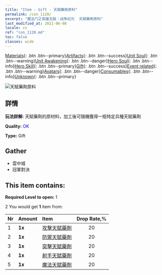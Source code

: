 ```yaml
---
title: "Item - Gift - 天賦藥劑原料"
permalink: /con_1120/
excerpt: "魔法门之英雄无敌：战争纪元  天賦藥劑原料"
last_modified_at: 2021-06-08
locale: cn
ref: "con_1120.md"
toc: false
classes: wide
---
```

 [Materials](/ItemsCN/){: .btn .btn--primary}[Artifacts](/ItemsCN/Artifacts/){: .btn .btn--success}[Unit Soul](/ItemsCN/UnitSoul/){: .btn .btn--warning}[Unit Awakening](/ItemsCN/UnitAwakening/){: .btn .btn--danger}[Hero Soul](/ItemsCN/HeroSoul/){: .btn .btn--info}[Hero Skill](/ItemsCN/HeroSkill/){: .btn .btn--primary}[Gift](/ItemsCN/Gift/){: .btn .btn--success}[Event related](/ItemsCN/Events/){: .btn .btn--warning}[Avatars](/ItemsCN/Avatars/){: .btn .btn--danger}[Consumables](/ItemsCN/Consumables/){: .btn .btn--info}[Unknown](/ItemsCN/Unknown/){: .btn .btn--primary}

 ![天賦藥劑原料](/images/t/i_3049.png)

## 詳情
 **玩法詳解:** 天賦藥劑的原材料，加工後可隨機獲得一瓶特定兵種天賦藥劑

 **Quality:** <span style="color: #0000CD">OK</span>

 **Type:** Gift

## Gather

*    雲中城 
*    冠軍對決 

## This item contains:

 **Required Level to open:** 1

 2 You would get **1** item  from:

  | Nr | Amount |     Item    | Drop Rate,% |
  |:---|:-------|:------------|:---------:|
  | 1 |  **1x** | [攻擊天賦藥劑](/cn/Items/con_786/) | 20 | 
  | 2 |  **1x** | [防禦天賦藥劑](/cn/Items/con_787/) | 20 | 
  | 3 |  **1x** | [突擊天賦藥劑](/cn/Items/con_788/) | 20 | 
  | 4 |  **1x** | [射手天賦藥劑](/cn/Items/con_789/) | 20 | 
  | 5 |  **1x** | [魔法天賦藥劑](/cn/Items/con_790/) | 20 | 
